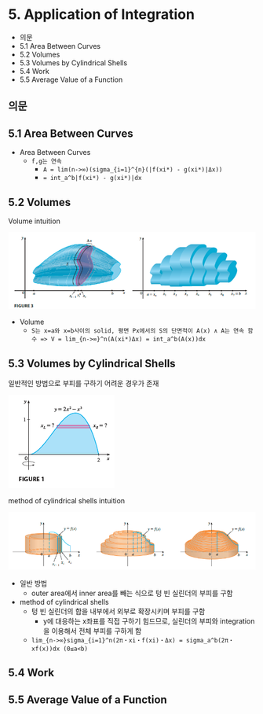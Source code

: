 # 5. Application of Integration

- 의문
- 5.1 Area Between Curves
- 5.2 Volumes
- 5.3 Volumes by Cylindrical Shells
- 5.4 Work
- 5.5 Average Value of a Function

## 의문

## 5.1 Area Between Curves

- Area Between Curves
  - `f,g는 연속`
    - `A = lim(n->∞)(sigma_{i=1}^{n}(|f(xi*) - g(xi*)|Δx))`
    - `= int_a^b|f(xi*) - g(xi*)|dx`

## 5.2 Volumes

Volume intuition

![](./images/ch5/volume_intuition1.png)

- Volume
  - `S는 x=a와 x=b사이의 solid, 평면 Px에서의 S의 단면적이 A(x) ∧ A는 연속 함수 => V = lim_{n->∞}^n(A(xi*)Δx) = int_a^b(A(x))dx`

## 5.3 Volumes by Cylindrical Shells

일반적인 방법으로 부피를 구하기 어려운 경우가 존재

![](./images/ch5/hard_to_get_volume_example1.png)

method of cylindrical shells intuition

![](./images/ch5/method_of_cylindrical_shells1.png)

- 일반 방법
  - outer area에서 inner area를 빼는 식으로 텅 빈 실린더의 부피를 구함
- method of cylindrical shells
  - 텅 빈 실린더의 합을 내부에서 외부로 확장시키며 부피를 구함
    - y에 대응하는 x좌표를 직접 구하기 힘드므로, 실린더의 부피와 integration을 이용해서 전체 부피를 구하게 함
  - `lim_{n->∞}sigma_{i=1}^n(2π・xi・f(xi)・Δx) = sigma_a^b(2π・xf(x))dx (0≤a<b)`

## 5.4 Work

## 5.5 Average Value of a Function
